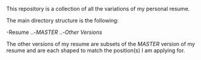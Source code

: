 This repository is a collection of all the variations of my personal resume.

The main directory structure is the following:

-Resume
	..-*MASTER*
	..-*Other Versions*


The other versions of my resume are subsets of the *MASTER* version of my resume 
and are each shaped to match the position(s) I am applying for.
